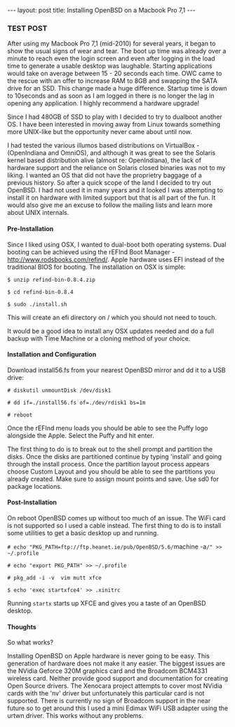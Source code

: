 --- layout: post title: Installing OpenBSD on a Macbook Pro 7,1 ---

### TEST POST ###

After using my Macbook Pro 7,1 (mid-2010) for several years, it began to show
the usual signs of wear and tear. The boot up time was already over a minute to
reach even the login screen and even after logging in the load time to generate
a usable desktop was laughable. Starting applications would take on average
between 15 - 20 seconds each time.  OWC came to the rescue with an offer to
increase RAM to 8GB and swapping the SATA drive for an SSD.  This change made a
huge difference. Startup time is down to 10seconds and as soon as I am logged in
there is no longer the lag in opening any application. I highly recommend a
hardware upgrade!

Since I had 480GB of SSD to play with I decided to try to dualboot another OS. I
have been interested in moving away from Linux towards something more UNIX-like
but the opportunity never came about until now.

I had tested the various illumos based distributions on VirtualBox -(OpenIndiana
and OmniOS), and although it was great to see the Solaris kernel based
distribution alive (almost re: OpenIndiana), the lack of hardware support and
the reliance on Solaris closed binaries was not to my liking. I wanted an OS
that did not have the proprietry baggage of a previous history. So after a quick
scope of the land I decided to try out OpenBSD. I had not used it in many years
and it looked I was attempting to install it on hardware with limited support
but that is all part of the fun. It would also give me an excuse to follow the
mailing lists and learn more about UNIX internals.

#### Pre-Installation

Since I liked using OSX, I wanted to dual-boot both operating systems. Dual
booting can be achieved using the rEFInd Boot Manager -
http://www.rodsbooks.com/refind/. Apple hardware uses EFI instead of the
traditional BIOS for booting. The installation on OSX is simple:

`$ unzip refind-bin-0.8.4.zip`

`$ cd refind-bin-0.8.4`

`$ sudo ./install.sh`

This will create an efi directory on  / which you should not need to touch. 

It would be a good idea to install any OSX updates needed and do a full backup
with Time Machine or a cloning method of your choice. 

#### Installation and Configuration

Download install56.fs from your nearest OpenBSD mirror and dd it to a USB drive:

`# diskutil unmountDisk /dev/disk1` 

`# dd if=./install56.fs of=./dev/rdisk1 bs=1m` 

`# reboot`

Once the rEFInd menu loads you should be able to see the Puffy logo alongside
the Apple. Select the Puffy and hit enter. 

The first thing to do is to break out to the shell prompt and partition the
disks. Once the disks are partitioned continue by typing 'install' and going
through the install process. Once the partition layout process appears choose
Custom Layout and you should be able to see the partitions you already created.
Make sure to assign mount points and save. Use sd0 for package locations.
 
#### Post-Installation

On reboot OpenBSD comes up without too much of an issue. The WiFi card is not
supported so I used a cable instead. The first thing to do is to install some
utilities to get a basic desktop up and running.

`# echo "PKG_PATH=ftp://ftp.heanet.ie/pub/OpenBSD/5.6/`machine -a`/" >>
~/.profile` 

`# echo "export PKG_PATH" >> ~/.profile` 

`# pkg_add -i -v  vim mutt xfce` 

`$ echo 'exec startxfce4' >> .xinitrc`

Running `startx` starts up XFCE and gives you a taste of an OpenBSD desktop.

#### Thoughts

So what works?

Installing OpenBSD on Apple hardware is never going to be easy. This generation
of hardware does not make it any easier. The biggest issues are the NVidia
Geforce 320M graphics card and the Broadcom BCM4331 wireless card. Neither
provide good support and documentation for creating Open Source drivers. The
Xenocara project attempts to cover most NVidia cards with the 'nv' driver but
unfortunately this particular card is not supported. There is currently no sign
of Broadcom support in the near future so to get around this I used a mini
Edimax WiFi USB adapter using the urtwn driver. This works without any problems.

